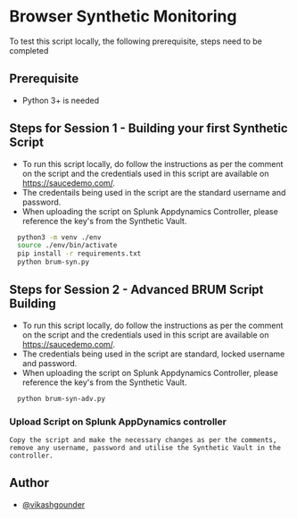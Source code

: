 
# Browser Synthetic Monitoring

To test this script locally, the following prerequisite, steps need to be completed





## Prerequisite

- Python 3+ is needed
    
## Steps for Session 1 - Building your first Synthetic Script

- To run this script locally, do follow the instructions as per the comment on the script and the credentials used in this script are available on https://saucedemo.com/.  
- The credentails being used in the script are the standard username and password.  
- When uploading the script on Splunk Appdynamics Controller, please reference the key's from the Synthetic Vault.


```bash
  python3 -m venv ./env
  source ./env/bin/activate
  pip install -r requirements.txt
  python brum-syn.py
```

## Steps for Session 2 - Advanced BRUM Script Building

- To run this script locally, do follow the instructions as per the comment on the script and the credentials used in this script are available on https://saucedemo.com/.  
- The credentials being used in the script are standard, locked username and password.  
- When uploading the script on Splunk Appdynamics Controller, please reference the key's from the Synthetic Vault.  


```bash
  python brum-syn-adv.py
```

### Upload Script on Splunk AppDynamics controller
```
Copy the script and make the necessary changes as per the comments, remove any username, password and utilise the Synthetic Vault in the controller.
```


## Author

- [@vikashgounder](https://www.github.com/vikashgounder)

